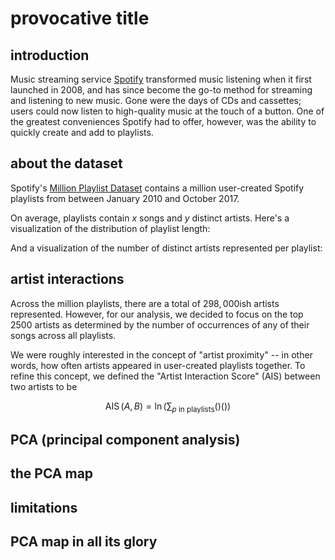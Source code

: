 # provocative title

## introduction

Music streaming service [Spotify](https://www.spotify.com/) transformed music listening when it first launched in 2008, and has since become the go-to method for streaming and listening to new music.
Gone were the days of CDs and cassettes; users could now listen to high-quality music at the touch of a button.
One of the greatest conveniences Spotify had to offer, however, was the ability to quickly create and add to playlists.

## about the dataset

Spotify's [Million Playlist Dataset](https://www.aicrowd.com/challenges/spotify-million-playlist-dataset-challenge) contains a million user-created Spotify playlists from between January 2010 and October 2017.

<!---
playlist stats, cheap visualizations
--->

On average, playlists contain _x_ songs and _y_ distinct artists.
Here's a visualization of the distribution of playlist length:

And a visualization of the number of distinct artists represented per playlist:

## artist interactions

Across the million playlists, there are a total of $298,000$ish artists represented.
However, for our analysis, we decided to focus on the top $2500$ artists as determined by the number of occurrences of any of their songs across all playlists.

We were roughly interested in the concept of "artist proximity" -- in other words, how often artists appeared in user-created playlists together. To refine this concept, we defined the "Artist Interaction Score" (AIS) between two artists to be

$$
	\operatorname{AIS}(A,B) = \ln\left(\sum_{p\text{ in playlists}}()()\right)
$$

## PCA (principal component analysis)

## the PCA map

## limitations

## PCA map in all its glory

<!---
comment test, for cecilia's reference
--->
